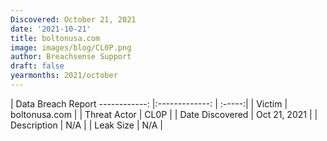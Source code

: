```yaml
---
Discovered: October 21, 2021
date: '2021-10-21'
title: boltonusa.com
image: images/blog/CL0P.png
author: Breachsense Support
draft: false
yearmonths: 2021/october
---
```



| Data Breach Report
------------:   |:-------------:    | :-----:|
| Victim    | boltonusa.com      | 
| Threat Actor    | CL0P      | 
| Date Discovered    | Oct 21, 2021      | 
| Description    | N/A      | 
| Leak Size    | N/A      | 

